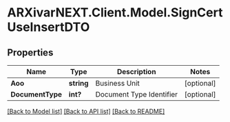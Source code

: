# ARXivarNEXT.Client.Model.SignCertUseInsertDTO
## Properties

Name | Type | Description | Notes
------------ | ------------- | ------------- | -------------
**Aoo** | **string** | Business Unit | [optional] 
**DocumentType** | **int?** | Document Type Identifier | [optional] 

[[Back to Model list]](../README.md#documentation-for-models) [[Back to API list]](../README.md#documentation-for-api-endpoints) [[Back to README]](../README.md)

